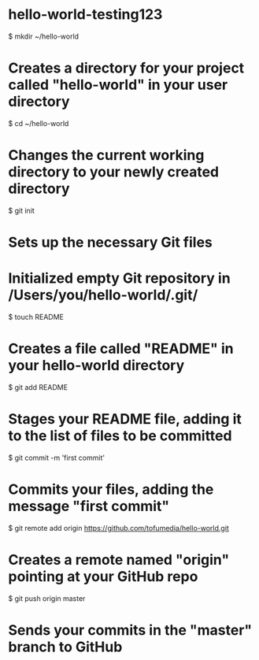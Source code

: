 hello-world-testing123
===========
$ mkdir ~/hello-world
# Creates a directory for your project called "hello-world" in your user directory


$ cd ~/hello-world
# Changes the current working directory to your newly created directory


$ git init
# Sets up the necessary Git files

# Initialized empty Git repository in /Users/you/hello-world/.git/

$ touch README
# Creates a file called "README" in your hello-world directory

$ git add README
# Stages your README file, adding it to the list of files to be committed


$ git commit -m 'first commit'
# Commits your files, adding the message "first commit"

$ git remote add origin https://github.com/tofumedia/hello-world.git
# Creates a remote named "origin" pointing at your GitHub repo


$ git push origin master
# Sends your commits in the "master" branch to GitHub
